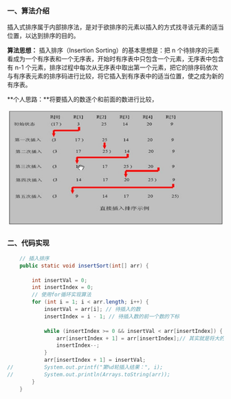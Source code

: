 ### 一、算法介绍

插入式排序属于内部排序法，是对于欲排序的元素以插入的方式找寻该元素的适当位置，以达到排序的目的。

**算法思想：**
插入排序（Insertion Sorting）的基本思想是：把 n 个待排序的元素看成为一个有序表和一个无序表，开始时有序表中只包含一个元素，无序表中包含有 n-1 个元素，排序过程中每次从无序表中取出第一个元素，把它的排序码依次与有序表元素的排序码进行比较，将它插入到有序表中的适当位置，使之成为新的有序表。

**个人思路：**将要插入的数逐个和前面的数进行比较，

![image-20201014162259599](11.排序算法：插入排序.assets/image-20201014162259599.png)

### 二、代码实现

```java
	// 插入排序
	public static void insertSort(int[] arr) {

		int insertVal = 0;
		int insertIndex = 0;
		// 使用for循环实现算法
		for (int i = 1; i < arr.length; i++) {
			insertVal = arr[i]; // 待插入的数
			insertIndex = i - 1; // 待插入数的前一个数的下标

			while (insertIndex >= 0 && insertVal < arr[insertIndex]) {
				arr[insertIndex + 1] = arr[insertIndex];// 其实就是将大的数往后移动
				insertIndex--;
			}
			arr[insertIndex + 1] = insertVal;
//			System.out.printf("第%d轮插入结果：", i);
//			System.out.println(Arrays.toString(arr));
		}
    }
```

